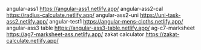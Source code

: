angular-ass1 https://angular-ass1.netlify.app/
angular-ass2-cal https://radius-calculate.netlify.app/
angular-ass2-uni https://uni-task-ass2.netlify.app/
angular-test1 https://angular-mens-cloths.netlify.app/
angular-ass3 table https://angular-ass3-table.netlify.app/
ag-c7-marksheet https://ag7-marksheet-ass.netlify.app/
zakat calculator https://zakat-calculate.netlify.app/
